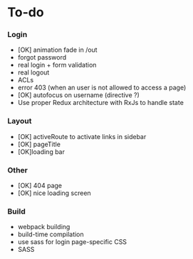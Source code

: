 # To-do #

### Login ###

- [OK] animation fade in /out
- forgot password
- real login + form validation
- real logout
- ACLs
- error 403 (when an user is not allowed to access a page)
- [OK] autofocus on username (directive ?)
- Use proper Redux architecture with RxJs to handle state


### Layout ###

- [OK] activeRoute to activate links in sidebar
- [OK] pageTitle
- [OK]loading bar


### Other ###

- [OK] 404 page
- [OK] nice loading screen


### Build ###

- webpack building
- build-time compilation
- use sass for login page-specific CSS
- SASS

